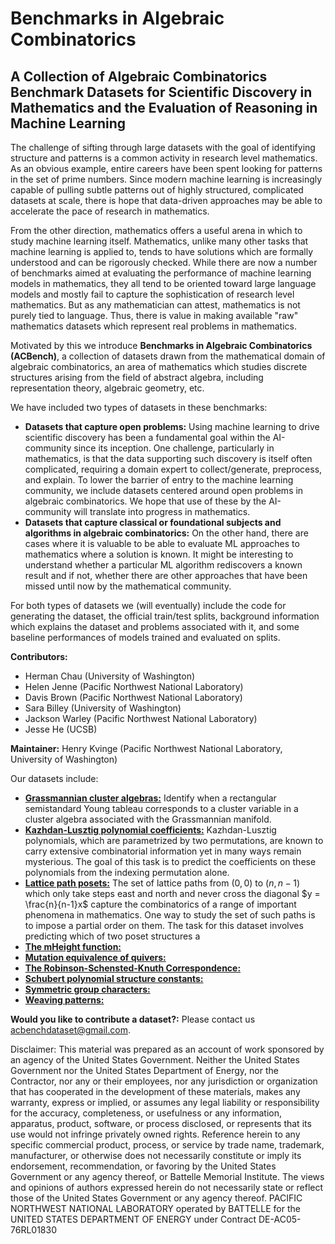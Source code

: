 # Benchmarks in Algebraic Combinatorics
## A Collection of Algebraic Combinatorics Benchmark Datasets for Scientific Discovery in Mathematics and the Evaluation of Reasoning in Machine Learning

The challenge of sifting through large datasets with the goal of identifying structure and patterns is a common activity in research level mathematics. As an obvious example, entire careers have been spent looking for patterns in the set of prime numbers. Since modern machine learning is increasingly capable of pulling subtle patterns out of highly structured, complicated datasets at scale, there is hope that data-driven approaches may be able to accelerate the pace of research in mathematics.

From the other direction, mathematics offers a useful arena in which to study machine learning itself. Mathematics, unlike many other tasks that machine learning is applied to, tends to have solutions which are formally understood and can be rigorously checked. While there are now a number of benchmarks aimed at evaluating the performance of machine learning models in mathematics, they all tend to be oriented toward large language models and mostly fail to capture the sophistication of research level mathematics. But as any mathematician can attest, mathematics is not purely tied to language. Thus, there is value in making available "raw" mathematics datasets which represent real problems in mathematics.

Motivated by this we introduce **Benchmarks in Algebraic Combinatorics (ACBench)**, a collection of datasets drawn from the mathematical domain of algebraic combinatorics, an area of mathematics which studies discrete structures arising from the field of abstract algebra, including representation theory, algebraic geometry, etc.

We have included two types of datasets in these benchmarks:
- **Datasets that capture open problems:** Using machine learning to drive scientific discovery has been a fundamental goal within the AI-community since its inception. One challenge, particularly in mathematics, is that the data supporting such discovery is itself often complicated, requiring a domain expert to collect/generate, preprocess, and explain. To lower the barrier of entry to the machine learning community, we include datasets centered around open problems in algebraic combinatorics. We hope that use of these by the AI-community will translate into progress in mathematics. 
- **Datasets that capture classical or foundational subjects and algorithms in algebraic combinatorics:** On the other hand, there are cases where it is valuable to be able to evaluate ML approaches to mathematics where a solution is known. It might be interesting to understand whether a particular ML algorithm rediscovers a known result and if not, whether there are other approaches that have been missed until now by the mathematical community. 

For both types of datasets we (will eventually) include the code for generating the dataset, the official train/test splits, background information which explains the dataset and problems associated with it, and some baseline performances of models trained and evaluated on splits.

**Contributors:**
- Herman Chau (University of Washington)
- Helen Jenne (Pacific Northwest National Laboratory)
- Davis Brown (Pacific Northwest National Laboratory)
- Sara Billey (University of Washington)
- Jackson Warley (Pacific Northwest National Laboratory)
- Jesse He (UCSB)

**Maintainer:** Henry Kvinge (Pacific Northwest National Laboratory, University of Washington)

Our datasets include:
- [**Grassmannian cluster algebras:**](https://github.com/pnnl/ML4AlgComb/tree/master/grassmannian_cluster_algebras) Identify when a rectangular semistandard Young tableau corresponds to a cluster variable in a cluster algebra associated with the Grassmannian manifold.
- [**Kazhdan-Lusztig polynomial coefficients:**](https://github.com/pnnl/ML4AlgComb/tree/master/kl-polynomial_coefficients) Kazhdan-Lusztig polynomials, which are parametrized by two permutations, are known to carry extensive combinatorial information yet in many ways remain mysterious. The goal of this task is to predict the coefficients on these polynomials from the indexing permutation alone.
- [**Lattice path posets:**](https://github.com/pnnl/ML4AlgComb/tree/master/lattice_path_posets) The set of lattice paths from $(0,0)$ to $(n,n-1)$ which only take steps east and north and never cross the diagonal $y = \frac{n}{n-1}x$ capture the combinatorics of a range of important phenomena in mathematics. One way to study the set of such paths is to impose a partial order on them. The task for this dataset involves predicting which of two poset structures a
- [**The mHeight function:**](https://github.com/pnnl/ML4AlgComb/tree/master/mheight_function)
- [**Mutation equivalence of quivers:**](https://github.com/pnnl/ML4AlgComb/tree/master/quiver_mutation_equivalence)
- [**The Robinson-Schensted-Knuth Correspondence:**](https://github.com/pnnl/ML4AlgComb/tree/master/rsk)
- [**Schubert polynomial structure constants:**](https://github.com/pnnl/ML4AlgComb/tree/master/schubert_polynomial_structure)
- [**Symmetric group characters:**](https://github.com/pnnl/ML4AlgComb/tree/master/symmetric_group_character)
- [**Weaving patterns:**](https://github.com/pnnl/ML4AlgComb/tree/master/weaving_patterns)

**Would you like to contribute a dataset?:** Please contact us acbenchdataset@gmail.com.

Disclaimer:
This material was prepared as an account of work sponsored by an agency of the United States Government.  Neither the United States Government nor the United States Department of Energy, nor the Contractor, nor any or their employees, nor any jurisdiction or organization that has cooperated in the development of these materials, makes any warranty, express or implied, or assumes any legal liability or responsibility for the accuracy, completeness, or usefulness or any information, apparatus, product, software, or process disclosed, or represents that its use would not infringe privately owned rights.
Reference herein to any specific commercial product, process, or service by trade name, trademark, manufacturer, or otherwise does not necessarily constitute or imply its endorsement, recommendation, or favoring by the United States Government or any agency thereof, or Battelle Memorial Institute. The views and opinions of authors expressed herein do not necessarily state or reflect those of the United States Government or any agency thereof.
PACIFIC NORTHWEST NATIONAL LABORATORY
operated by
BATTELLE
for the
UNITED STATES DEPARTMENT OF ENERGY
under Contract DE-AC05-76RL01830
